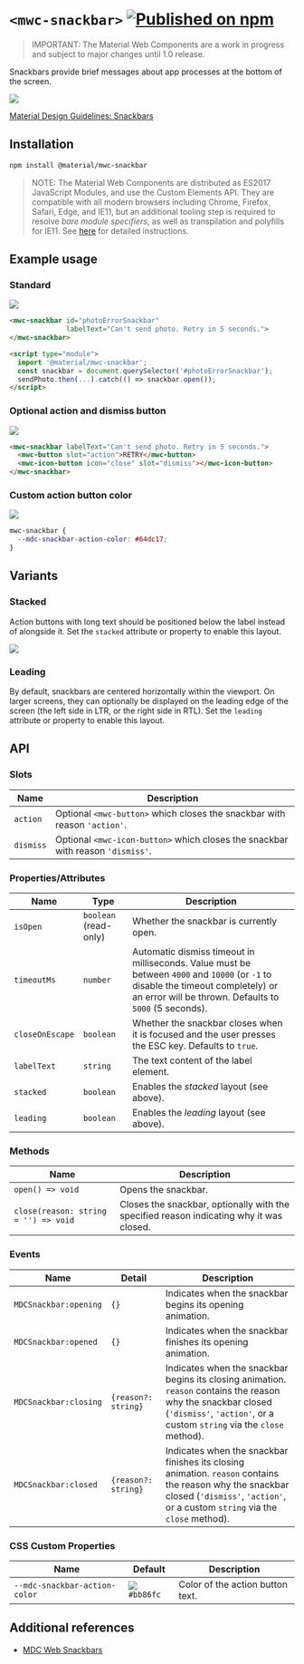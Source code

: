 # `<mwc-snackbar>` [![Published on npm](https://img.shields.io/npm/v/@material/mwc-snackbar.svg)](https://www.npmjs.com/package/@material/mwc-snackbar)

> IMPORTANT: The Material Web Components are a work in progress and subject to
> major changes until 1.0 release.

Snackbars provide brief messages about app processes at the bottom of the
screen.

![](images/action_button.png)

[Material Design Guidelines: Snackbars](https://material.io/design/components/snackbars.html)

## Installation

```sh
npm install @material/mwc-snackbar
```

> NOTE: The Material Web Components are distributed as ES2017 JavaScript
> Modules, and use the Custom Elements API. They are compatible with all modern
> browsers including Chrome, Firefox, Safari, Edge, and IE11, but an additional
> tooling step is required to resolve *bare module specifiers*, as well as
> transpilation and polyfills for IE11. See
> [here](https://github.com/material-components/material-components-web-components#quick-start)
> for detailed instructions.

## Example usage

### Standard

![](images/standard.png)

```html
<mwc-snackbar id="photoErrorSnackbar"
              labelText="Can't send photo. Retry in 5 seconds.">
</mwc-snackbar>

<script type="module">
  import '@material/mwc-snackbar';
  const snackbar = document.querySelector('#photoErrorSnackbar');
  sendPhoto.then(...).catch(() => snackbar.open());
</script>
```

### Optional action and dismiss button

![](images/action_and_dismiss.png)

```html
<mwc-snackbar labelText="Can't send photo. Retry in 5 seconds.">
  <mwc-button slot="action">RETRY</mwc-button>
  <mwc-icon-button icon="close" slot="dismiss"></mwc-icon-button>
</mwc-snackbar>
```

### Custom action button color

![](images/custom_action_color.png)

```css
mwc-snackbar {
  --mdc-snackbar-action-color: #64dc17;
}
```

## Variants

### Stacked

Action buttons with long text should be positioned below the label instead of
alongside it. Set the `stacked` attribute or property to enable this layout.

![](images/stacked.png)

### Leading

By default, snackbars are centered horizontally within the viewport. On larger
screens, they can optionally be displayed on the leading edge of the screen
(the left side in LTR, or the right side in RTL). Set the `leading`
attribute or property to enable this layout.

## API

### Slots

| Name      | Description
| --------- | -----------
| `action`  | Optional `<mwc-button>` which closes the snackbar with reason `'action'`.
| `dismiss` | Optional `<mwc-icon-button>` which closes the snackbar with reason `'dismiss'`.

### Properties/Attributes

| Name                | Type                  | Description
| ------------------- | --------------------- |------------
| `isOpen`            | `boolean` (read-only) | Whether the snackbar is currently open.
| `timeoutMs`         | `number`              | Automatic dismiss timeout in milliseconds. Value must be between `4000` and `10000`  (or `-1` to disable the timeout completely) or an error will be thrown. Defaults to `5000` (5 seconds).
| `closeOnEscape`     | `boolean`             | Whether the snackbar closes when it is focused and the user presses the ESC key. Defaults to `true`.
| `labelText`         | `string`              | The text content of the label element.
| `stacked`           | `boolean`             | Enables the *stacked* layout (see above).
| `leading`           | `boolean`             | Enables the *leading* layout (see above).

### Methods

| Name     | Description
| -------- | -------------
| `open() => void`   | Opens the snackbar.
| `close(reason: string = '') => void` | Closes the snackbar, optionally with the specified reason indicating why it was closed.

### Events

| Name                  | Detail              | Description
| --------------------- | ------------------- | -----------
| `MDCSnackbar:opening` | `{}`                | Indicates when the snackbar begins its opening animation.
| `MDCSnackbar:opened`  | `{}`                | Indicates when the snackbar finishes its opening animation.
| `MDCSnackbar:closing` | `{reason?: string}` | Indicates when the snackbar begins its closing animation. `reason` contains the reason why the snackbar closed (`'dismiss'`, `'action'`, or a custom `string` via the `close` method).
| `MDCSnackbar:closed`  | `{reason?: string}` | Indicates when the snackbar finishes its closing animation. `reason` contains the reason why the snackbar closed (`'dismiss'`, `'action'`, or a custom `string` via the `close` method).

### CSS Custom Properties

| Name                          | Default | Description
| ----------------------------- | ------- |------------
| `--mdc-snackbar-action-color` | ![](images/color_bb86fc.png) `#bb86fc` | Color of the action button text.

## Additional references

- [MDC Web Snackbars](https://material.io/develop/web/components/snackbars/)
